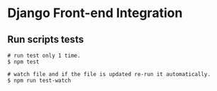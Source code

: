 
# Django Front-end Integration

## Run scripts tests

```
# run test only 1 time.
$ npm test

# watch file and if the file is updated re-run it automatically.
$ npm run test-watch
```
